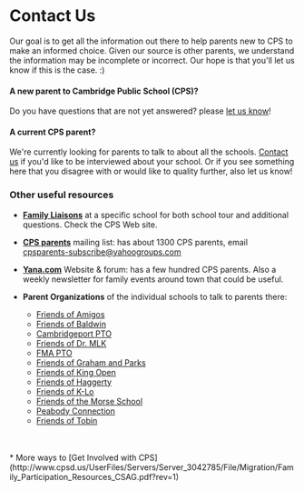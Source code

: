 # Contact Us

[comment]: <> (This site is by parents for parents. A group of us CPS parents, having gone through the lottery, want to share learnings to make it easier for new parents. )

Our goal is to get all the information out there to help parents new to CPS to make an informed choice.  Given our source is other parents, we understand the information may be incomplete or incorrect.  Our hope is that you'll let us know if this is the case. :)

#### A new parent to Cambridge Public School (CPS)?
Do you have questions that are not yet answered? please [let us know](mailto:beccax@gmail.com)! 

#### A current CPS parent?
We're currently looking for parents to talk to about all the schools. [Contact us](mailto:beccax@gmail.com) if you'd like to be interviewed about your school.
Or if you see something here that you disagree with or would like to quality further, also let us know!

### Other useful resources

* [**Family Liaisons**](http://www.cpsd.us/departments/frc/making_your_choices/school_tours)  at a specific school for both school tour and additional questions.  Check the CPS Web site.

* [**CPS parents**](http://www.groups.yahoo.com/group/cpsparents/) mailing list: has about 1300 CPS parents, email <cpsparents-subscribe@yahoogroups.com>

* [**Yana.com**](http://Yana.com/) Website & forum: has a few hundred CPS parents. Also a weekly newsletter for family events around town that could be useful.

* **Parent Organizations**  of the individual schools to talk to parents there: 
    * [Friends of Amigos](http://amigos.cpsd.us/about_our_school/parent_organizations/friends_of_amigos/)
    * [Friends of Baldwin](https://sites.google.com/view/friendsofbaldwin/home)
    * [Cambridgeport PTO](http://www.cambridgeportpto.org/)
    * [Friends of Dr. MLK](http://mlkfriends.com)
    * [FMA PTO](http://my.fmapto.org/)
    * [Friends of Graham and Parks](http://grahamandparks.cpsd.us/cms/One.aspx?portalId=3043838&pageId=3659252)
    * [Friends of King Open](https://friendsofkingopen.com/)
    * [Friends of Haggerty](https://sites.google.com/site/friendsofhaggerty/)
    * [Friends of K-Lo](https://www.facebook.com/FRIENDSOFKLO/)
    * [Friends of the Morse School](https://www.facebook.com/pg/FriendsOfTheMorseSchool/about/?ref=page_internal)
    * [Peabody Connection](https://sites.google.com/site/peabodytheconnection/home)
    * [Friends of Tobin](https://www.facebook.com/friendsoftobin/)
<br/>
<br/>
* More ways to [Get Involved with CPS](http://www.cpsd.us/UserFiles/Servers/Server_3042785/File/Migration/Family_Participation_Resources_CSAG.pdf?rev=1)
